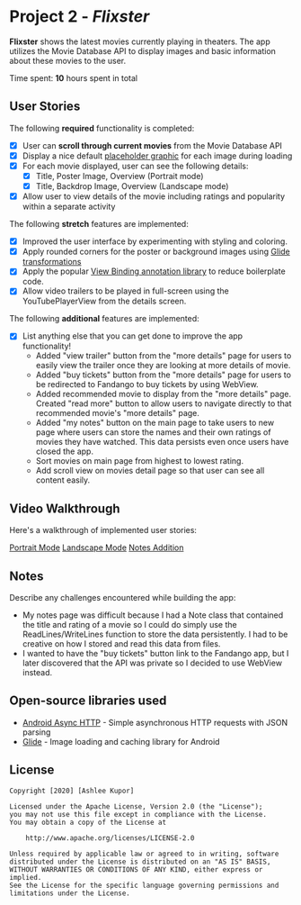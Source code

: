 # Project 2 - *Flixster*

**Flixster** shows the latest movies currently playing in theaters. The app utilizes the Movie Database API to display images and basic information about these movies to the user.

Time spent: **10** hours spent in total

## User Stories

The following **required** functionality is completed:

* [x] User can **scroll through current movies** from the Movie Database API
* [x] Display a nice default [placeholder graphic](https://guides.codepath.org/android/Displaying-Images-with-the-Glide-Library#advanced-usage) for each image during loading
* [x] For each movie displayed, user can see the following details:
  * [x] Title, Poster Image, Overview (Portrait mode)
  * [x] Title, Backdrop Image, Overview (Landscape mode)
* [x] Allow user to view details of the movie including ratings and popularity within a separate activity

The following **stretch** features are implemented:

* [x] Improved the user interface by experimenting with styling and coloring.
* [x] Apply rounded corners for the poster or background images using [Glide transformations](https://guides.codepath.org/android/Displaying-Images-with-the-Glide-Library#transformations)
* [x] Apply the popular [View Binding annotation library](http://guides.codepath.org/android/Reducing-View-Boilerplate-with-ViewBinding) to reduce boilerplate code.
* [x] Allow video trailers to be played in full-screen using the YouTubePlayerView from the details screen.

The following **additional** features are implemented:

* [x] List anything else that you can get done to improve the app functionality!
  *  Added "view trailer" button from the "more details" page for users to easily view the trailer once they are looking at more details of movie.
  *  Added "buy tickets" button from the "more details" page for users to be redirected to Fandango to buy tickets by using WebView.
  *  Added recommended movie to display from the "more details" page. Created "read more" button to allow users to navigate directly to that recommended movie's "more details" page.
  *  Added "my notes" button on the main page to take users to new page where users can store the names and their own ratings of movies they have watched. This data persists even once users have closed the app.
  *  Sort movies on main page from highest to lowest rating.
  *  Add scroll view on movies detail page so that user can see all content easily.

## Video Walkthrough

Here's a walkthrough of implemented user stories:

[Portrait Mode](https://imgur.com/204UxDf)
[Landscape Mode](https://imgur.com/iAmDWfx)
[Notes Addition](https://imgur.com/QzxL4XG)

## Notes

Describe any challenges encountered while building the app:
* My notes page was difficult because I had a Note class that contained the title and rating of a movie so I could do simply use the ReadLines/WriteLines function to store the data persistently. I had to be creative on how I stored and read this data from files.
* I wanted to have the "buy tickets" button link to the Fandango app, but I later discovered that the API was private so I decided to use WebView instead.

## Open-source libraries used

- [Android Async HTTP](https://github.com/loopj/android-async-http) - Simple asynchronous HTTP requests with JSON parsing
- [Glide](https://github.com/bumptech/glide) - Image loading and caching library for Android

## License

    Copyright [2020] [Ashlee Kupor]

    Licensed under the Apache License, Version 2.0 (the "License");
    you may not use this file except in compliance with the License.
    You may obtain a copy of the License at

        http://www.apache.org/licenses/LICENSE-2.0

    Unless required by applicable law or agreed to in writing, software
    distributed under the License is distributed on an "AS IS" BASIS,
    WITHOUT WARRANTIES OR CONDITIONS OF ANY KIND, either express or implied.
    See the License for the specific language governing permissions and
    limitations under the License.
